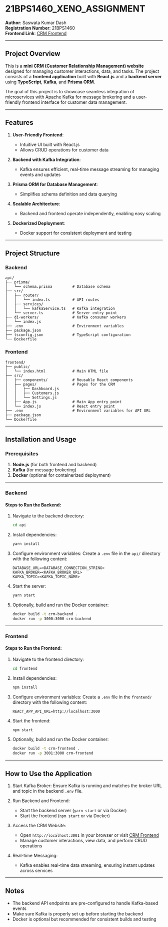 # 21BPS1460_XENO_ASSIGNMENT


**Author**: Saswata Kumar Dash  
**Registration Number**: 21BPS1460  
**Frontend Link**: [CRM Frontend](https://21-bps-1460-xeno-assignment.vercel.app/)

---

## Project Overview

This is a **mini CRM (Customer Relationship Management) website** designed for managing customer interactions, data, and tasks. The project consists of a **frontend application** built with **React.js** and a **backend server** using **TypeScript**, **Kafka**, and **Prisma ORM**.

The goal of this project is to showcase seamless integration of microservices with Apache Kafka for message brokering and a user-friendly frontend interface for customer data management.

---

## Features

1. **User-Friendly Frontend**:
   - Intuitive UI built with React.js
   - Allows CRUD operations for customer data

2. **Backend with Kafka Integration**:
   - Kafka ensures efficient, real-time message streaming for managing events and updates

3. **Prisma ORM for Database Management**:
   - Simplifies schema definition and data querying

4. **Scalable Architecture**:
   - Backend and frontend operate independently, enabling easy scaling

5. **Dockerized Deployment**:
   - Docker support for consistent deployment and testing

---

## Project Structure

### Backend

```plaintext
api/
├── prisma/
│   └── schema.prisma         # Database schema
├── src/
│   ├── router/
│   │   └── index.ts          # API routes
│   ├── services/
│   │   └── kafkaService.ts   # Kafka integration
│   └── server.ts             # Server entry point
├── di-workers/               # Kafka consumer workers
│   └── index.js
├── .env                      # Environment variables
├── package.json
├── tsconfig.json             # TypeScript configuration
└── Dockerfile
```

### Frontend

```plaintext
frontend/
├── public/
│   └── index.html            # Main HTML file
├── src/
│   ├── components/           # Reusable React components
│   ├── pages/                # Pages for the CRM
│   │   ├── Dashboard.js
│   │   ├── Customers.js
│   │   └── Settings.js
│   ├── App.js                # Main App entry point
│   └── index.js              # React entry point
├── .env                      # Environment variables for API URL
├── package.json
└── Dockerfile
```

---

## Installation and Usage

### Prerequisites

1. **Node.js** (for both frontend and backend)
2. **Kafka** (for message brokering)
3. **Docker** (optional for containerized deployment)

---

### Backend

#### Steps to Run the Backend:

1. Navigate to the backend directory:
   ```bash
   cd api
   ```

2. Install dependencies:
   ```bash
   yarn install
   ```

3. Configure environment variables:
   Create a `.env` file in the `api/` directory with the following content:
   ```plaintext
   DATABASE_URL=<DATABASE_CONNECTION_STRING>
   KAFKA_BROKER=<KAFKA_BROKER_URL>
   KAFKA_TOPIC=<KAFKA_TOPIC_NAME>
   ```

4. Start the server:
   ```bash
   yarn start
   ```

5. Optionally, build and run the Docker container:
   ```bash
   docker build -t crm-backend .
   docker run -p 3000:3000 crm-backend
   ```

---

### Frontend

#### Steps to Run the Frontend:

1. Navigate to the frontend directory:
   ```bash
   cd frontend
   ```

2. Install dependencies:
   ```bash
   npm install
   ```

3. Configure environment variables:
   Create a `.env` file in the `frontend/` directory with the following content:
   ```plaintext
   REACT_APP_API_URL=http://localhost:3000
   ```

4. Start the frontend:
   ```bash
   npm start
   ```

5. Optionally, build and run the Docker container:
   ```bash
   docker build -t crm-frontend .
   docker run -p 3001:3000 crm-frontend
   ```

---

## How to Use the Application

1. Start Kafka Broker:
   Ensure Kafka is running and matches the broker URL and topic in the backend `.env` file.

2. Run Backend and Frontend:
   - Start the backend server (`yarn start` or via Docker)
   - Start the frontend (`npm start` or via Docker)

3. Access the CRM Website:
   - Open `http://localhost:3001` in your browser or visit [CRM Frontend](https://21-bps-1460-xeno-assignment.vercel.app/)
   - Manage customer interactions, view data, and perform CRUD operations

4. Real-time Messaging:
   - Kafka enables real-time data streaming, ensuring instant updates across services

---

## Notes

- The backend API endpoints are pre-configured to handle Kafka-based events
- Make sure Kafka is properly set up before starting the backend
- Docker is optional but recommended for consistent builds and testing


